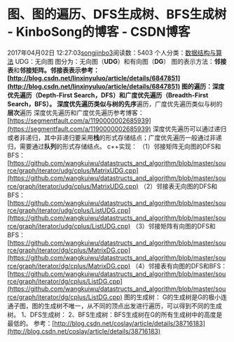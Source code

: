 # 图、图的遍历、DFS生成树、BFS生成树 - KinboSong的博客 - CSDN博客
2017年04月02日 12:27:03[songjinbo3](https://me.csdn.net/KinboSong)阅读数：5403
个人分类：[数据结构与算法](https://blog.csdn.net/KinboSong/article/category/6791889)
UDG：无向图
图分为：无向图（**UDG**）和有向图（**DG**）
图的表示方法：**邻接表**和**邻接矩阵。**邻接表表示参考：[http://blog.csdn.net/linxinyuluo/article/details/6847851](http://blog.csdn.net/linxinyuluo/article/details/6847851)
图的遍历：深度优先遍历（Depth-First Search，**DFS**）和广度优先遍历（Breadth-First Search，**BFS**）。
深度优先遍历类似与树的**先序**遍历，广度优先遍历类似与树的**层次**遍历
深度优先遍历和广度优先遍历参考博客：[https://segmentfault.com/a/1190000002685939](https://segmentfault.com/a/1190000002685939)
深度优先遍历可以通过递归或者非递归，其中非递归要采用**栈**的形式存储结点；广度优先遍历一般通过非递归，需要通过**队列**的形式存储结点。
c++实现：
（1）邻接矩阵无向图的DFS和BFS：[https://github.com/wangkuiwu/datastructs_and_algorithm/blob/master/source/graph/iterator/udg/cplus/MatrixUDG.cpp](https://github.com/wangkuiwu/datastructs_and_algorithm/blob/master/source/graph/iterator/udg/cplus/MatrixUDG.cpp)
（2）邻接表无向图的DFS和BFS：[https://github.com/wangkuiwu/datastructs_and_algorithm/blob/master/source/graph/iterator/udg/cplus/ListUDG.cpp](https://github.com/wangkuiwu/datastructs_and_algorithm/blob/master/source/graph/iterator/udg/cplus/ListUDG.cpp)
（3）邻接矩阵有向图的DFS和BFS：[https://github.com/wangkuiwu/datastructs_and_algorithm/blob/master/source/graph/iterator/dg/cplus/MatrixDG.cpp](https://github.com/wangkuiwu/datastructs_and_algorithm/blob/master/source/graph/iterator/dg/cplus/MatrixDG.cpp)
（4）邻接表有向图的DFS和BFS：[https://github.com/wangkuiwu/datastructs_and_algorithm/blob/master/source/graph/iterator/dg/cplus/ListDG.cpp](https://github.com/wangkuiwu/datastructs_and_algorithm/blob/master/source/graph/iterator/dg/cplus/ListDG.cpp)
图的生成树：
G的生成树是G的极小连通子图，图的生成树不唯一，从不同的顶点出发进行遍历，可以得到不同的生成树。
1、DFS生成树：
2、BFS生成树：BFS生成树在G的所有生成树中的高度是最低的。
参考：[http://blog.csdn.net/coslay/article/details/38716183](http://blog.csdn.net/coslay/article/details/38716183)

